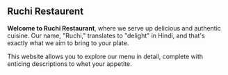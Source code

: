 ## Ruchi Restaurent

**Welcome to Ruchi Restaurant**, where we serve up delicious and authentic cuisine. Our name, "Ruchi," translates to "delight" in Hindi, and that's exactly what we aim to bring to your plate.

This website allows you to explore our menu in detail, complete with enticing descriptions to whet your appetite.
